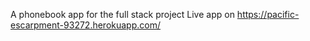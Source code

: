 A phonebook app for the full stack project 
Live app on https://pacific-escarpment-93272.herokuapp.com/